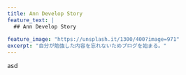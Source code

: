 ```yaml
---
title: Ann Develop Story
feature_text: |
  ## Ann Develop Story
  
feature_image: "https://unsplash.it/1300/400?image=971"
excerpt: "自分が勉強した内容を忘れないためブログを始まる。"
---
```


asd
